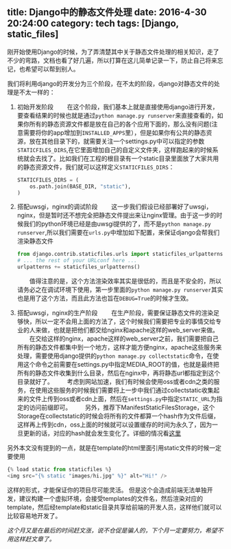 title: Django中的静态文件处理
date: 2016-4-30 20:24:00
category: tech
tags: [Django, static_files]
---
刚开始使用Django的时候，为了弄清楚其中关于静态文件处理的相关知识，走了不少的弯路，文档也看了好几遍，所以打算在这儿简单记录一下，防止自己将来忘记，也希望可以帮到别人。

我们将利用django的开发分为三个阶段，在不太的阶段，django对静态文件的处理是不太一样的：

1.  初始开发阶段
    &emsp;&emsp;在这个阶段，我们基本上就是直接使用django进行开发，要查看结果的时候也就是通过`python manage.py runserver`来直接查看的，如果你所有的静态资源文件都是放在自己的各个应用下面的，那么没有问题(注意需要将你的app增加到`INSTALLED_APPS`里），但是如果你有公共的静态资源，放在其他目录下的，就需要关注一个settings.py中可以指定的参数`STATICFILES_DIRS`,在它里面增加自己的自定义文件夹，这样跑起来的时候系统就会去找了。比如我们在工程的根目录有一个static目录里面放了大家共用的静态资源文件，我们就可以这样定义`STATICFILES_DIRS`：
    
    ```python
    STATICFILES_DIRS = (
        os.path.join(BASE_DIR, "static"),
    )
    ```
2. 搭配uwsgi，nginx的调试阶段
    &emsp;&emsp;这一步我们假设已经部署好了uwsgi，nginx，但是暂时还不想完全把静态文件提出来让nginx管理。由于这一步的时候我们的python环境已经是由uwsgi提供的了，而不是`python manage.py runserver`,所以我们需要在`urls.py`中增加如下配置，来保证django会帮我们渲染静态文件

    ```python
    from django.contrib.staticfiles.urls import staticfiles_urlpatterns
    # ... the rest of your URLconf here ...
    urlpatterns += staticfiles_urlpatterns()
    ```

    &emsp;&emsp;值得注意的是，这个方法渲染效率其实是很低的，而且是不安全的，所以请务必之在调试环境下使用，第一步里面的`python manage.py runserver`其实也是用了这个方法，而且此方法也旨在`DEBUG=True`的时候才生效。
3. 搭配uwsgi，nginx的生产阶段
    &emsp;&emsp;在生产阶段，需要保证静态文件的渲染足够快，所以一定不会用上面的方法了，这个时候我们需要把专业的事情交给专业的人来做，也就是把他们都交给nginx和apache这样的web_server来做。
    &emsp;&emsp;在交给这样的nginx，apache这样的web_server之前，我们需要把自己所有的静态文件都集中到一个地方，这样才能方便nginx，apache这些服务来处理，需要使用django提供的`python manage.py collectstatic`命令，在使用这个命令之前需要在settings.py中指定MEDIA_ROOT的值，也就是最终把所有的静态文件收集到什么目录，然后在nginx中，再将静态url都指定到这个目录就好了。
    &emsp;&emsp;考虑到网站加速，我们有时候会使用oss或者cdn之类的服务，在使用这些服务的时候我们需要将上一步中我们通过collectstatic收集起来的文件上传到oss或者cdn上面，然后在`settings.py`中指定`STATIC_URL`为指定的访问前缀即可。
    &emsp;&emsp;另外，推荐下ManifestStaticFilesStorage，这个Storage在collectstatic的时候会将所有的文件都算一个hash作为文件后缀，这样再上传到cdn，oss上面的时候就可以设置缓存的时间为永久了，因为一旦更新的话，对应的hash就会发生变化了。详细的情况看[这里](https://docs.djangoproject.com/en/1.9/ref/contrib/staticfiles/#manifeststaticfilesstorage)

另外本文没有提到的一点，就是在template的html里面引用static文件的时候一定要使用
```python
{% load static from staticfiles %}
<img src="{% static "images/hi.jpg" %}" alt="Hi!" />
```
这样的形式，才能保证你的项目尽可能灵活。 但是这个会造成前端无法单独开发，建议构建一个虚拟环境，会接受templates的文件名，然后渲染对应的template，然后经template和static目录共享给前端的开发人员，这样他们就可以比较容易地开发了。

_这个月又是在最后的时间赶文涨，说不仓促是骗人的，下个月一定要努力，希望不用这样赶文章了。_

